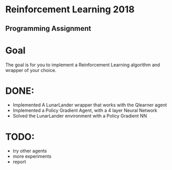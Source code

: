# Reinforcement Learning 2018
## Programming Assignment

# Goal
The goal is for you to implement a Reinforcement Learning algorithm and wrapper of your choice.

# DONE:
- Implemented A LunarLander wrapper that works with the Qlearner agent 
- Implemented a Policy Gradient Agent, with a 4 layer Neural Network
- Solved the LunarLander environment with a Policy Gradient NN

# TODO: 
- try other agents
- more experiments
- report


